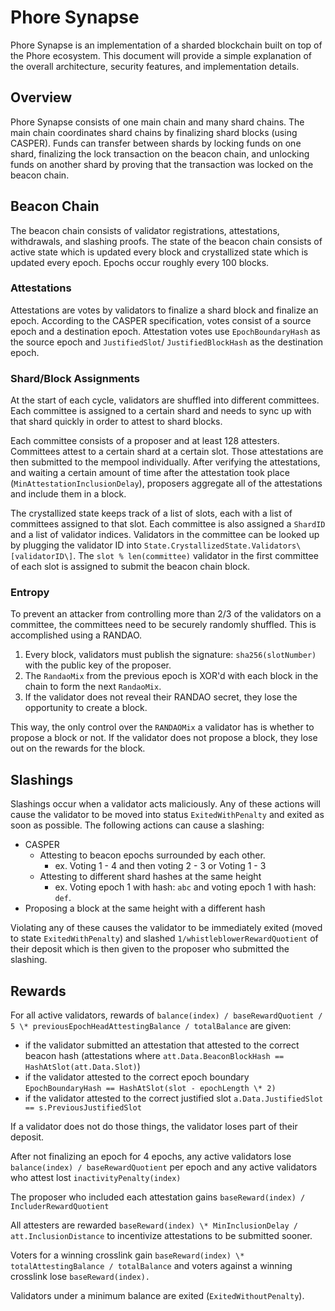 # Phore Synapse

Phore Synapse is an implementation of a sharded blockchain built on top of the Phore ecosystem. This document will provide a simple explanation of the overall architecture, security features, and implementation details.

## Overview

Phore Synapse consists of one main chain and many shard chains. The main chain coordinates shard chains by finalizing shard blocks (using CASPER). Funds can transfer between shards by locking funds on one shard, finalizing the lock transaction on the beacon chain, and unlocking funds on another shard by proving that the transaction was locked on the beacon chain.

## Beacon Chain

The beacon chain consists of validator registrations, attestations, withdrawals, and slashing proofs. The state of the beacon chain consists of active state which is updated every block and crystallized state which is updated every epoch. Epochs occur roughly every 100 blocks.

### Attestations

Attestations are votes by validators to finalize a shard block and finalize an epoch. According to the CASPER specification, votes consist of a source epoch and a destination epoch. Attestation votes use `EpochBoundaryHash` as the source epoch and `JustifiedSlot`/ `JustifiedBlockHash` as the destination epoch.

### Shard/Block Assignments

At the start of each cycle, validators are shuffled into different committees. Each committee is assigned to a certain shard and needs to sync up with that shard quickly in order to attest to shard blocks.

Each committee consists of a proposer and at least 128 attesters. Committees attest to a certain shard at a certain slot. Those attestations are then submitted to the mempool individually. After verifying the attestations, and waiting a certain amount of time after the attestation took place (`MinAttestationInclusionDelay`), proposers aggregate all of the attestations and include them in a block.

The crystallized state keeps track of a list of slots, each with a list of committees assigned to that slot. Each committee is also assigned a `ShardID` and a list of validator indices. Validators in the committee can be looked up by plugging the validator ID into `State.CrystallizedState.Validators\[validatorID\]`. The `slot % len(committee)` validator in the first committee of each slot is assigned to submit the beacon chain block.

### Entropy

To prevent an attacker from controlling more than 2/3 of the validators on a committee, the committees need to be securely randomly shuffled. This is accomplished using a RANDAO.

1. Every block, validators must publish the signature: `sha256(slotNumber)` with the public key of the proposer.
2. The `RandaoMix` from the previous epoch is XOR'd with each block in the chain to form the next `RandaoMix`.
3. If the validator does not reveal their RANDAO secret, they lose the opportunity to create a block.

This way, the only control over the `RANDAOMix` a validator has is whether to propose a block or not. If the validator does not propose a block, they lose out on the rewards for the block.

## Slashings

Slashings occur when a validator acts maliciously. Any of these actions will cause the validator to be moved into status `ExitedWithPenalty` and exited as soon as possible. The following actions can cause a slashing:

- CASPER
  - Attesting to beacon epochs surrounded by each other.
    - ex. Voting 1 - 4 and then voting 2 - 3 or Voting 1 - 3
  - Attesting to different shard hashes at the same height
    - ex. Voting epoch 1 with hash: `abc` and voting epoch 1 with hash: `def`.
- Proposing a block at the same height with a different hash

Violating any of these causes the validator to be immediately exited (moved to state `ExitedWithPenalty`) and slashed `1/whistleblowerRewardQuotient` of their deposit which is then given to the proposer who submitted the slashing.

## Rewards

For all active validators, rewards of `balance(index) / baseRewardQuotient / 5 \* previousEpochHeadAttestingBalance / totalBalance` are given:

- if the validator submitted an attestation that attested to the correct beacon hash (attestations where `att.Data.BeaconBlockHash == HashAtSlot(att.Data.Slot)`)
- if the validator attested to the correct epoch boundary `EpochBoundaryHash == HashAtSlot(slot - epochLength \* 2)`
- if the validator attested to the correct justified slot `a.Data.JustifiedSlot == s.PreviousJustifiedSlot`

If a validator does not do those things, the validator loses part of their deposit.

After not finalizing an epoch for 4 epochs, any active validators lose `balance(index) / baseRewardQuotient` per epoch and any active validators who attest lost `inactivityPenalty(index)`

The proposer who included each attestation gains `baseReward(index) / IncluderRewardQuotient`

All attesters are rewarded `baseReward(index) \* MinInclusionDelay / att.InclusionDistance` to incentivize attestations to be submitted sooner.

Voters for a winning crosslink gain `baseReward(index) \* totalAttestingBalance / totalBalance` and voters against a winning crosslink lose `baseReward(index).`

Validators under a minimum balance are exited (`ExitedWithoutPenalty`).
